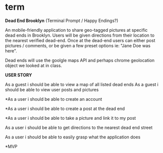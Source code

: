 # term

**Dead End Brooklyn**
(Terminal Prompt / Happy Endings?)


An mobile-friendly application to share geo-tagged pictures at specific dead ends
in Brooklyn.  Users will be given directions from their location to the nearest verified dead-end.
Once at the dead-end users can either post pictures / comments, or be given a few preset options ie: "Jane Doe was here".

Dead ends will use the goolgle maps API and perhaps chrome geolocation object we looked at in class.



**USER STORY**


As a guest  i should be able to view a map of all listed dead ends
As a guest i should be able to view user posts and pictures

*As a user i should be able to create an account

*As a user i should be able to create a post at the dead end

*As a user i should be able to take a picture and link it to my post

As a user i should be able to get directions to the nearest dead end street

As a user i should be able to easily grasp what the application does

*MVP
